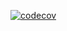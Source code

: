 [![codecov](https://codecov.io/gh/<owner>/<repo>/branch/dev/graph/badge.svg)](https://codecov.io/gh/<owner>/<repo>)
